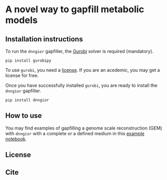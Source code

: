 # A novel way to gapfill metabolic models

## Installation instructions

To run the `dnngior` gapfiller, the [Gurobi](https://www.gurobi.com/) solver is required (mandatory).

```
pip install gurobipy
```

To use `gurobi`, you need a [license](https://www.gurobi.com/downloads/). If you are an acedemic, you may get a license for free.

Once you have successfully installed `gurobi`, you are ready to install the `dnngior` gapfiller.

```
pip install dnngior
```

## How to use

You may find examples of gapfilling a genome scale reconstruction (GEM) with `dnngior` with a complete or a defined medium in this [example notebook](https://github.com/hariszaf/DNNGIOR/blob/notebook/tutorials/example.ipynb).


## License


## Cite
